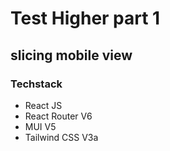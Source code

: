 # Test Higher part 1
## slicing mobile view
### Techstack
-   React JS
-   React Router V6
-   MUI V5
-   Tailwind CSS V3a